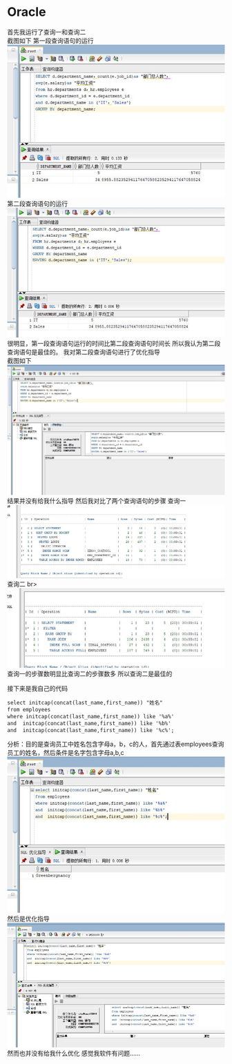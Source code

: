# Oracle
首先我运行了查询一和查询二
<br>
截图如下
第一段查询语句的运行
<br>
![第一段查询语句的运行截图](https://github.com/15882504801/Oracle/blob/master/test1/运行1.jpg)
<br>
第二段查询语句的运行
<br>
![第二段查询语句的运行截图](https://github.com/15882504801/Oracle/blob/master/test1/运行2.jpg)
<br>
很明显，第一段查询语句运行的时间比第二段查询语句时间长
所以我认为第二段查询语句是最佳的。
我对第二段查询语句进行了优化指导
<br>
截图如下
<br>
![优化指导截图](https://github.com/15882504801/Oracle/blob/master/test1/优化.jpg)
<br>
结果并没有给我什么指导
然后我对比了两个查询语句的步骤
查询一
<br>
![详情截图](https://github.com/15882504801/Oracle/blob/master/test1/详情1.jpg)
<br>
查询二
br>
![详情截图](https://github.com/15882504801/Oracle/blob/master/test1/详情2.jpg)
<br>
查询一的步骤数明显比查询二的步骤数多
所以查询二是最佳的

接下来是我自己的代码
```
select initcap(concat(last_name,first_name)) "姓名" 
from employees
where initcap(concat(last_name,first_name)) like '%a%' 
and  initcap(concat(last_name,first_name)) like '%b%'
and  initcap(concat(last_name,first_name)) like '%c%';
```
分析：目的是查询员工中姓名包含字母a，b，c的人，首先通过表employees查询员工的姓名，然后条件是名字包含字母a,b,c
<br>
![运行3截图](https://github.com/15882504801/Oracle/blob/master/test1/运行3.jpg)
<br>
然后是优化指导
<br>
![优化2截图](https://github.com/15882504801/Oracle/blob/master/test1/优化3.jpg)
<br>
然而也并没有给我什么优化
感觉我软件有问题......
